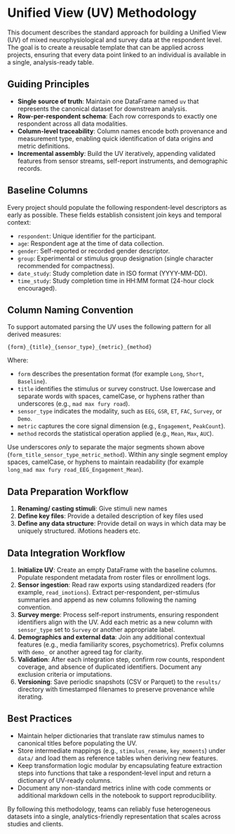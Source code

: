 # Unified View (UV) Methodology

This document describes the standard approach for building a Unified View (UV) of mixed neurophysiological and survey data at the respondent level. The goal is to create a reusable template that can be applied across projects, ensuring that every data point linked to an individual is available in a single, analysis-ready table.

## Guiding Principles
- **Single source of truth**: Maintain one DataFrame named `uv` that represents the canonical dataset for downstream analysis.
- **Row-per-respondent schema**: Each row corresponds to exactly one respondent across all data modalities.
- **Column-level traceability**: Column names encode both provenance and measurement type, enabling quick identification of data origins and metric definitions.
- **Incremental assembly**: Build the UV iteratively, appending validated features from sensor streams, self-report instruments, and demographic records.

## Baseline Columns
Every project should populate the following respondent-level descriptors as early as possible. These fields establish consistent join keys and temporal context:
- `respondent`: Unique identifier for the participant.
- `age`: Respondent age at the time of data collection.
- `gender`: Self-reported or recorded gender descriptor.
- `group`: Experimental or stimulus group designation (single character recommended for compactness).
- `date_study`: Study completion date in ISO format (YYYY-MM-DD).
- `time_study`: Study completion time in HH:MM format (24-hour clock encouraged).

## Column Naming Convention
To support automated parsing the UV uses the following pattern for all derived measures:

```
{form}_{title}_{sensor_type}_{metric}_{method}
```

Where:
- `form` describes the presentation format (for example `Long`, `Short`, `Baseline`).
- `title` identifies the stimulus or survey construct. Use lowercase and separate words with spaces, camelCase, or hyphens rather than underscores (e.g., `mad max fury road`).
- `sensor_type` indicates the modality, such as `EEG`, `GSR`, `ET`, `FAC`, `Survey`, or `Demo`.
- `metric` captures the core signal dimension (e.g., `Engagement`, `PeakCount`).
- `method` records the statistical operation applied (e.g., `Mean`, `Max`, `AUC`).

Use underscores *only* to separate the major segments shown above (`form_title_sensor_type_metric_method`). Within any single segment employ spaces, camelCase, or hyphens to maintain readability (for example `long_mad max fury road_EEG_Engagement_Mean`).

## Data Preparation Workflow
1. **Renaming/ casting stimuli**: Give stimuli new names 
2. **Define key files**: Provide a detailed description of key files used
3. **Define any data structure**: Provide detail on ways in which data may be uniquely structured. iMotions headers etc.



## Data Integration Workflow
1. **Initialize UV**: Create an empty DataFrame with the baseline columns. Populate respondent metadata from roster files or enrollment logs.
2. **Sensor ingestion**: Read raw exports using standardized readers (for example, `read_imotions`). Extract per-respondent, per-stimulus summaries and append as new columns following the naming convention.
3. **Survey merge**: Process self-report instruments, ensuring respondent identifiers align with the UV. Add each metric as a new column with `sensor_type` set to `Survey` or another appropriate label.
4. **Demographics and external data**: Join any additional contextual features (e.g., media familiarity scores, psychometrics). Prefix columns with `demo_` or another agreed tag for clarity.
5. **Validation**: After each integration step, confirm row counts, respondent coverage, and absence of duplicated identifiers. Document any exclusion criteria or imputations.
6. **Versioning**: Save periodic snapshots (CSV or Parquet) to the `results/` directory with timestamped filenames to preserve provenance while iterating.

## Best Practices
- Maintain helper dictionaries that translate raw stimulus names to canonical titles before populating the UV.
- Store intermediate mappings (e.g., `stimulus_rename`, `key_moments`) under `data/` and load them as reference tables when deriving new features.
- Keep transformation logic modular by encapsulating feature extraction steps into functions that take a respondent-level input and return a dictionary of UV-ready columns.
- Document any non-standard metrics inline with code comments or additional markdown cells in the notebook to support reproducibility.

By following this methodology, teams can reliably fuse heterogeneous datasets into a single, analytics-friendly representation that scales across studies and clients.